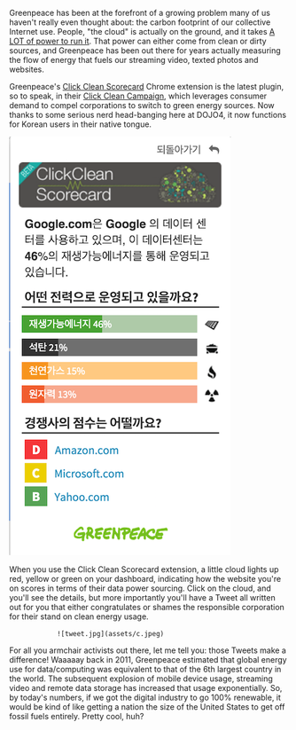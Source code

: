 Greenpeace has been at the forefront of a growing problem many of us haven't really even thought about: the carbon footprint of our collective Internet use.  People, "the cloud" is actually on the ground, and it takes [A LOT of power to run it](http://www.greenpeace.org/usa/global-warming/click-clean/#report).  That power can either come from clean or dirty sources, and Greenpeace has been out there for years actually measuring the flow of energy that fuels our streaming video, texted photos and websites.

Greenpeace's [Click Clean Scorecard](https://chrome.google.com/webstore/detail/click-clean-scorecard/kabglhocepgbnobnbhjalijemcipaoha) Chrome extension is the latest plugin, so to speak, in their [Click Clean Campaign](http://www.greenpeace.org/usa/global-warming/click-clean/#report), which leverages consumer demand to compel corporations to switch to green energy sources. Now thanks to some serious nerd head-banging here at DOJO4, it now functions for Korean users in their native tongue. 

![Image 2015-11-11 at 11.24.18 오전.png](assets/b.png)  

When you use the Click Clean Scorecard extension, a little cloud lights up red, yellow or green on your dashboard, indicating how the website you're on scores in terms of their data power sourcing.  Click on the cloud, and you'll see the details, but more importantly you'll have a Tweet all written out for you that either congratulates or shames the responsible corporation for their stand on clean energy usage. 

                ![tweet.jpg](assets/c.jpeg) 

For all you armchair activists out there, let me tell you: those Tweets make a difference! Waaaaay back in 2011, Greenpeace estimated that global energy use for data/computing was equivalent to that of the 6th largest country in the world. The subsequent explosion of mobile device usage, streaming video and remote data storage has increased that usage exponentially. So, by today's numbers, if we got the digital industry to go 100% renewable, it would be kind of like getting a nation the size of the United States to get off fossil fuels entirely. Pretty cool, huh?


